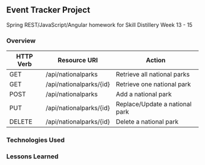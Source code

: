 ## Event Tracker Project

Spring REST/JavaScript/Angular homework for Skill Distillery Week 13 - 15

### Overview
| HTTP Verb | Resource URI | Action |
|-----------|--------------|--------|
| GET |/api/nationalparks | Retrieve all national parks |
| GET |/api/nationalparks/{id} | Retrieve one national park |
| POST |/api/nationalparks | Add a national park |
| PUT |/api/nationalparks/{id} | Replace/Update a national park |
| DELETE | /api/nationalparks/{id} | Delete a national park |

### Technologies Used


### Lessons Learned

